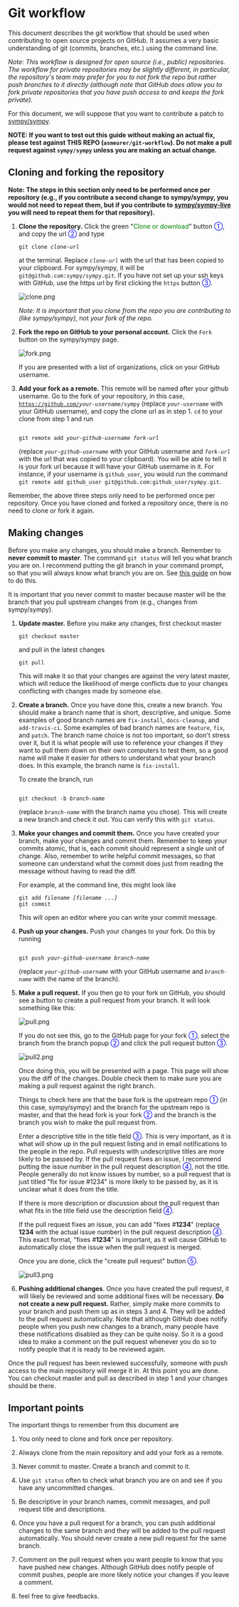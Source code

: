 # Git workflow

This document describes the git workflow that should be used when contributing
to open source projects on GitHub. It assumes a very basic understanding of
git (commits, branches, etc.) using the command line.

*Note: This workflow is designed for open source (i.e., public)
repositories. The workflow for private repositories may be slightly different,
in particular, the repository's team may prefer for you to not fork the repo
but rather push branches to it directly (although note that GitHub does allow
you to fork private repositories that you have push access to and keeps the
fork private).*

For this document, we will suppose that you want to contribute a patch to
[sympy/sympy](https://github.com/sympy/sympy).

**NOTE: If you want to test out this guide without making an
actual fix, please test against THIS REPO (`asmeurer/git-workflow`). Do not
make a pull request against `sympy/sympy` unless you are making an actual
change.**

## Cloning and forking the repository

**Note: The steps in this section only need to be performed once per
repository (e.g., if you contribute a second change to sympy/sympy, you would
not need to repeat them, but if you contribute to
[sympy/sympy-live](https://github.com/sympy/sympy-live) you will need to
repeat them for that repository).**

1. **Clone the repository.** Click the green "<font color="green">Clone or download</font>" button <font color="blue">①</font>,
   and copy the url <font color="blue">②</font> and type

   <code>git clone <i>clone-url</i></code>

   at the terminal. Replace *`clone-url`* with the url that has been copied to
   your clipboard. For sympy/sympy, it will be
   `git@github.com:sympy/sympy.git`. If you have not set up your ssh keys with
   GitHub, use the https url by first clicking the `https` button <font
   color="blue">③</font>.

   ![clone.png](clone.png)

   *Note: It is important that you clone from the repo you are contributing
   to (like sympy/sympy),* not *your fork of the repo.*

2. **Fork the repo on GitHub to your personal account.** Click the `Fork`
   button on the sympy/sympy page.

   ![fork.png](fork.png)

   If you are presented with a list of organizations, click on your GitHub
   username.

3. **Add your fork as a remote.** This remote will be named after your github
   username.  Go to the fork of your repository, in this case,
   <code>https://github.com/<i>your-username</i>/sympy</code> (replace *`your-username`* with
   your GitHub username), and copy the clone url as in step 1. `cd` to your
   clone from step 1 and run

   <code>
   git remote add <i>your-github-username</i> <i>fork-url</i>
   </code>

   (replace *`your-github-username`* with your GitHub username and
   *`fork-url`* with the url that was copied to your clipboard). You will be
   able to tell it is your fork url because it will have your GitHub username
   in it. For instance, if your username is `github_user`, you would run the
   command `git remote add github_user git@github.com:github_user/sympy.git`.

Remember, the above three steps only need to be performed once per
repository. Once you have cloned and forked a repository once, there is no
need to clone or fork it again.

## Making changes

Before you make any changes, you should make a branch. Remember to **never
commit to master**. The command `git status` will tell you what branch you are
on. I recommend putting the git branch in your command prompt, so that you
will always know what branch you are on. See
[this guide](http://stackoverflow.com/a/24716445/161801) on how to do this.

It is important that you never commit to master because master will be the
branch that you pull upstream changes from (e.g., changes from
sympy/sympy).

1. **Update master.** Before you make any changes, first checkout master

   ```
   git checkout master
   ```

   and pull in the latest changes

   ```
   git pull
   ```

   This will make it so that your changes are against the very latest master,
   which will reduce the likelihood of merge conflicts due to your changes
   conflicting with changes made by someone else.

2. **Create a branch.** Once you have done this, create a new branch. You
   should make a branch name that is short, descriptive, and unique. Some
   examples of good branch names are `fix-install`, `docs-cleanup`, and
   `add-travis-ci`. Some examples of bad branch names are `feature`, `fix`,
   and `patch`. The branch name choice is not too important, so don't stress
   over it, but it is what people will use to reference your changes if they
   want to pull them down on their own computers to test them, so a good name
   will make it easier for others to understand what your branch does. In this
   example, the branch name is `fix-install`.

   To create the branch, run

   <code>
   git checkout -b <i>branch-name</i>
   </code>

   (replace *`branch-name`* with the branch name you chose). This will create a
   new branch and check it out. You can verify this with `git status`.

3. **Make your changes and commit them.** Once you have created your branch,
   make your changes and commit them. Remember to keep your commits atomic,
   that is, each commit should represent a single unit of change. Also,
   remember to write helpful commit messages, so that someone can understand
   what the commit does just from reading the message without having to read
   the diff.

   For example, at the command line, this might look like

   <pre><code>git add <i>filename [filename ...]</i>
   git commit
   </code></pre>

   This will open an editor where you can write your commit message.

4. **Push up your changes.**  Push your changes to your fork. Do this by
   running

   <code>
   git push <i>your-github-username</i> <i>branch-name</i>
   </code>

   (replace *`your-github-username`* with your GitHub username and
   *`branch-name`* with the name of the branch).

5. **Make a pull request.** If you then go to your fork on GitHub, you should
   see a button to create a pull request from your branch. It will look
   something like this:

   ![pull.png](pull.png)

   If you do not see this, go to the GitHub page for your fork <font
   color="blue">①</font>, select the branch from the branch popup <font
   color="blue">②</font> and click the pull request button <font
   color="blue">③</font>.

   ![pull2.png](pull2.png)

   Once doing this, you will be presented with a page. This page will show you
   the diff of the changes. Double check them to make sure you are making a
   pull request against the right branch.

   Things to check here are that the base fork is the upstream repo <font
   color="blue">①</font> (in this case, sympy/sympy) and the branch for the
   upstream repo is master, and that the head fork is your fork <font
   color="blue">②</font> and the branch is the branch you wish to make the
   pull request from.

   Enter a descriptive title in the title field <font color="blue">③</font>.
   This is very important, as it is what will show up in the pull request
   listing and in email notifications to the people in the repo. Pull requests
   with undescriptive titles are more likely to be passed by. If the pull
   request fixes an issue, I recommend putting the issue number in the pull
   request description <font color="blue">④</font>, not the title. People
   generally do not know issues by number, so a pull request that is just
   titled "fix for issue #1234" is more likely to be passed by, as it is
   unclear what it does from the title.

   If there is more description or discussion about the pull request than
   what fits in the title field use the description field <font
   color="blue">④</font>.

   If the pull request fixes an issue, you can add "fixes #**1234**" (replace
   **1234** with the actual issue number) in the pull request description <font
   color="blue">④</font>.  This exact format, "fixes #**1234**" is important, as
   it will cause GitHub to automatically close the issue when the pull request
   is merged.

   Once you are done, click the "create pull request" button <font
   color="blue">⑤</font>.

   ![pull3.png](pull3.png)

6. **Pushing additional changes**. Once you have created the pull request, it
   will likely be reviewed and some additional fixes will be necessary. **Do
   not create a new pull request.** Rather, simply make more commits to your
   branch and push them up as in steps 3 and 4. They will be added to the pull
   request automatically. Note that although GitHub does notify people when
   you push new changes to a branch, many people have these notifications
   disabled as they can be quite noisy. So it is a good idea to make a comment
   on the pull request whenever you do so to notify people that it is ready to
   be reviewed again.

Once the pull request has been reviewed successfully, someone with push access
to the main repository will merge it in. At this point you are done. You can
checkout master and pull as described in step 1 and your changes should be
there.

## Important points

The important things to remember from this document are

1. You only need to clone and fork once per repository.

2. Always clone from the main repository and add your fork as a remote.

3. Never commit to master. Create a branch and commit to it.

4. Use `git status` often to check what branch you are on and see if you have
   any uncommitted changes.

5. Be descriptive in your branch names, commit messages, and pull request
   title and descriptions.

6. Once you have a pull request for a branch, you can push additional changes
   to the same branch and they will be added to the pull request
   automatically. You should never create a new pull request for the same
   branch.

7. Comment on the pull request when you want people to know that you have
   pushed new changes. Although GitHub does notify people of commit pushes,
   people are more likely notice your changes if you leave a comment.

8. feel free to give feedbacks.